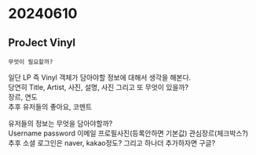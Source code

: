 # 20240610

## ProJect Vinyl

```angular2html
무엇이 필요할까?
```

일단 LP 즉 Vinyl 객체가 담아야할 정보에 대해서 생각을 해본다.   
당연히 Title, Artist, 사진, 설명, 사진 그리고 또 무엇이 있을까?   
장르, 연도     
추후 유저들의 좋아요, 코멘트 


유저들의 정보는 무엇을 담아야할까?   
Username password 이메일 프로필사진(등록안하면 기본값) 관심장르(체크박스?)    
추후 소셜 로그인은 naver, kakao정도? 그리고 하나더 추가하자면 구글?